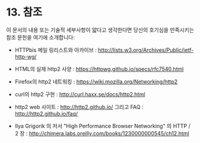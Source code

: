 # 13. 참조

이 문서의 내용 또는 기술적 세부사항이 얇다고 생각한다면 당신의 호기심을 만족시키는 참조 문헌을 여기에 소개합니다:


- HTTPbis 메일 링리스트와 아카이브 :  http://lists.w3.org/Archives/Public/ietf-http-wg/


- HTML의 실제 http2 사양 : https://httpwg.github.io/specs/rfc7540.html


- Firefox의 http2 네트워킹 : https://wiki.mozilla.org/Networking/http2


- curl의 http2 구현 : http://curl.haxx.se/docs/http2.html


- http2 web 사이트 : http://http2.github.io/ 그리고 FAQ : http://http2.github.io/faq/


- Ilya Grigorik 의 저서 "High Performance Browser Networking" 의 HTTP / 2 장 : http://chimera.labs.oreilly.com/books/1230000000545/ch12.html
